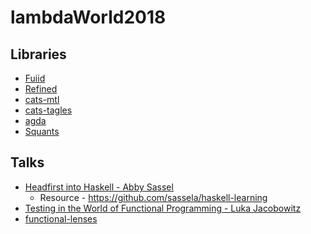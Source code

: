 # lambdaWorld2018
## Libraries
+  [Fuiid](https://github.com/ChristopherDavenport/fuuid)
+  [Refined](https://github.com/fthomas/refined)
+  [cats-mtl](https://github.com/typelevel/cats-mtl)
+  [cats-tagles](https://typelevel.org/cats-tagless)
+  [agda](https://github.com/agda/agda)
+  [Squants](https://github.com/typelevel/squants)
## Talks
+  [Headfirst into Haskell - Abby Sassel](https://drive.google.com/file/d/1ikKuK6T2xccLynvdAVjGGZ029zjQlGAX/view)
   +   Resource - https://github.com/sassela/haskell-learning
+  [Testing in the World of Functional Programming - 
Luka Jacobowitz](https://www.slideshare.net/LukaJacobowitz/testing-in-the-world-of-functional-programming)
+  [functional-lenses](https://github.com/kutyel/functional-lenses)
